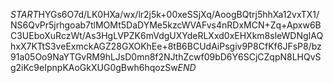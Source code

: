 $START$HYGs6O7d/LK0HXa/wx/lr2j5k+00xeSSjXq/AoogBQtrj5hhXa12vxTX1/NS6QvPr5jrhgoab7tlMOMt5DaDYMe5kzcWVAFvs4nRDxMCN+Zq+Apxw6BC3UEboXuRczWt/As3HgLVPZK6mVdgUXYdeRLXxd0xEHXkm8sleWDNgIAQhxX7KTtS3veExmckAGZ28GXOKhEe+8tB6BCUdAiPsgiv9P8CfKf6JFsP8/bz91a05Oo9NaYTGvRM9hLJsD0mn8f2NJthZcwf09bD6Y6SCjCZqpN8LHQvSg2iKc9eIpnpKAoGkXUG0gBwh6hqozSw$END$